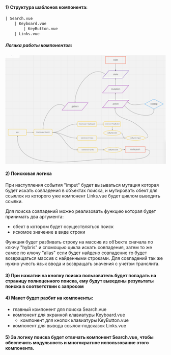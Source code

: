 #### 1) Структура шаблонов компонента:

    | Search.vue
        | Keyboard.vue
            | KeyButton.vue
        | Links.vue
	
##### Логика работы компонентов:
![](2019-11-15_14-08-35.png)

#### 2) Поисковая логика
При наступления события "imput" будет вызываться мутация которая будет искать совпадения в объектах поиска, и мутировать обект для ссыллок из которого уже компонент Links.vue будет циклом выводить ссылки. 

Для поиска совпадений можно реализовать функцию которая будет принимать два аргумента:
 - обект в котором будет осуществляться поиск
 - искомое значение в виде строки
 
 Функция будет разбивать строку на массив из обЪекта сначала по ключу "hybris"
 и спомощью цикла искать совпадения, затем то же самое по ключу "alias" если будет найдено совпадение то будет возвращаться массив с найденными строками.
  Для совпадений так же нужно учесть язык ввода и возвращать значения с учетом транслита.
 

#### 3) При нажатии на кнопку поиска пользователь будет попадать на страницу полноценного поиска, ему будут выведены результаты поиска в соответствии с запросом

#### 4) Макет будет разбит на компоненты: 
- главный компонент для поиска Search.vue
- компонент для экранной клавиатуры Keyboard.vue
  - компонент для кнопок клавиатуры KeyButton.vue
- компонент для вывода ссылок-подсказок Links.vue

#### 5) За логику поиска будет отвечать компонент Search.vue, чтобы обеспечить модульность и многократное использование этого компонента.
